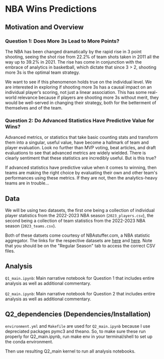 # NBA Wins Predictions 

## Motivation and Overview

### Question 1: Does More 3s Lead to More Points? 

The NBA has been changed dramatically by the rapid rise in 3 point shooting, seeing the shot rise from 22.2% of team shots taken in 2011 all the way up to 39.2% in 2021. The rise has come in conjunction with the embrace of analytics in basketball, which dictate that since 3 > 2, shooting more 3s is the optimal team strategy. 

We want to see if this phenomenon holds true on the individual level. We are interested in exploring if shooting more 3s has a causal impact on an individual player’s scoring, not just a linear association. This has some real-world relevance because if players are shooting more 3s without merit, they would be well-served in changing their strategy, both for the betterment of themselves and of the team.


### Question 2: Do Advanced Statistics Have Predictive Value for Wins? 

Advanced metrics, or statistics that take basic counting stats and transform them into a singular, useful value, have become a hallmark of team and player evaluation. Look no further than MVP voting, beat articles, and draft evaluations to see that advanced metrics are widely wielded. There is clearly sentiment that these statistics are incredibly useful. But is this true? 

If advanced statistics have predictive value when it comes to winning, then teams are making the right choice by evaluating their own and other team's performances using these metrics. If they are not, then the analytics-heavy teams are in trouble...


## Data

We will be using two datasets, the first one being a collection of individual player statistics from the 2022-2023 NBA season (`2023_players.csv`), the second being a collection of team statistics from the 2022-2023 NBA season (`2023_teams.csv`). 

Both of these datsets come courtesy of NBAstuffer.com, a NBA statistic aggregator. The links for the respective datasets are [here](https://www.nbastuffer.com/2022-2023-nba-player-stats/) and [here](https://www.nbastuffer.com/2022-2023-nba-team-stats/). Note that you should be on the "Regular Season" tab to access the correct CSV files. 

## Analysis

`Q1_main.ipynb`: Main narrative notebook for Question 1 that includes entire analysis as well as additional commentary. <br><br>
`Q2_main.ipynb`: Main narrative notebook for Question 2 that includes entire analysis as well as additional commentary. 

## Q2_dependencies (Dependencies/Installation)

`environment.yml` and `Makefile` are used for `Q2_main.ipynb` because I use depreciated packages pymc3 and theano. So, to make sure these run properly for Q2_main.ipynb, run make env in your terminal/shell to set up the conda environment.

Then use resulting Q2_main kernel to run all analysis notebooks. 
